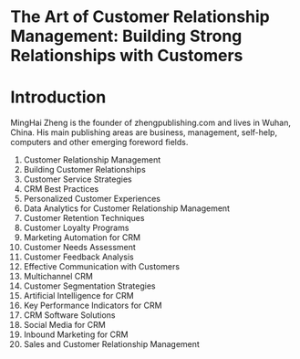 # The Art of Customer Relationship Management: Building Strong Relationships with Customers

# Introduction



MingHai Zheng is the founder of zhengpublishing.com and lives in Wuhan, China. His main publishing areas are business, management, self-help, computers and other emerging foreword fields.



1. Customer Relationship Management
2. Building Customer Relationships
3. Customer Service Strategies
4. CRM Best Practices
5. Personalized Customer Experiences
6. Data Analytics for Customer Relationship Management
7. Customer Retention Techniques
8. Customer Loyalty Programs
9. Marketing Automation for CRM
10. Customer Needs Assessment
11. Customer Feedback Analysis
12. Effective Communication with Customers
13. Multichannel CRM
14. Customer Segmentation Strategies
15. Artificial Intelligence for CRM
16. Key Performance Indicators for CRM
17. CRM Software Solutions
18. Social Media for CRM
19. Inbound Marketing for CRM
20. Sales and Customer Relationship Management

